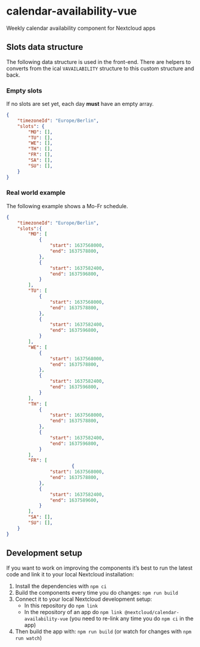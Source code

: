 # calendar-availability-vue
Weekly calendar availability component for Nextcloud apps

## Slots data structure

The following data structure is used in the front-end. There are helpers to converts from the ical `VAVAILABILITY` structure to this custom structure and back.

### Empty slots

If no slots are set yet, each day **must** have an empty array.

```json
{
    "timezoneId": "Europe/Berlin",
    "slots": {
        "MO": [],
        "TU": [],
        "WE": [],
        "TH": [],
        "FR": [],
        "SA": [],
        "SU": [],
    }
}
```

### Real world example

The following example shows a Mo-Fr schedule.

```json
{
    "timezoneId": "Europe/Berlin",
    "slots":{
        "MO": [
            {
                "start": 1637568000,
                "end": 1637578800,
            },
            {
                "start": 1637582400,
                "end": 1637596800,
            }
        ],
        "TU": [
            {
                "start": 1637568000,
                "end": 1637578800,
            },
            {
                "start": 1637582400,
                "end": 1637596800,
            }
        ],
        "WE": [
            {
                "start": 1637568000,
                "end": 1637578800,
            },
            {
                "start": 1637582400,
                "end": 1637596800,
            }
        ],
        "TH": [
            {
                "start": 1637568000,
                "end": 1637578800,
            },
            {
                "start": 1637582400,
                "end": 1637596800,
            }
        ],
        "FR": [
                        {
                "start": 1637568000,
                "end": 1637578800,
            },
            {
                "start": 1637582400,
                "end": 1637589600,
            }
        ],
        "SA": [],
        "SU": [],
    }
}
```

## Development setup

If you want to work on improving the components it’s best to run the latest code and link it to your local Nextcloud installation:

1. Install the dependencies with `npm ci`
2. Build the components every time you do changes: `npm run build`
3. Connect it to your local Nextcloud development setup:
    - In this repository do `npm link`
    - In the repository of an app do `npm link @nextcloud/calendar-availability-vue` (you need to re-link any time you do `npm ci` in the app)
4. Then build the app with: `npm run build` (or watch for changes with `npm run watch`)

